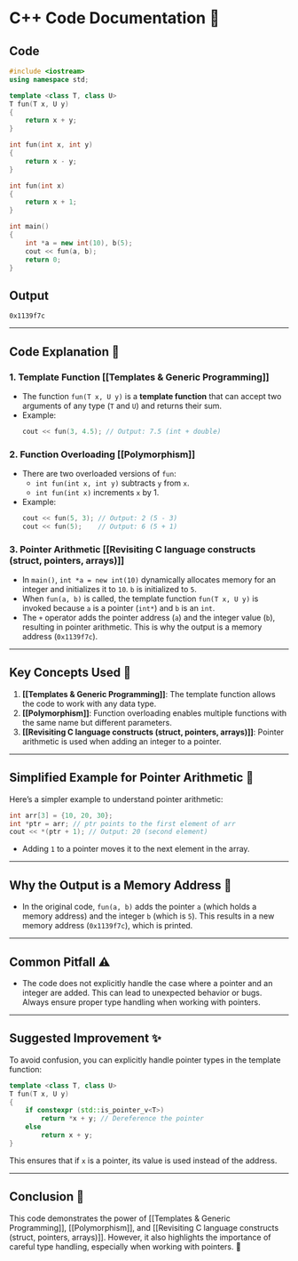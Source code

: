 # C++ Code Documentation 📄

## Code
```cpp
#include <iostream>
using namespace std;

template <class T, class U>
T fun(T x, U y)
{
    return x + y;
}

int fun(int x, int y)
{
    return x - y;
}

int fun(int x)
{
    return x + 1;
}

int main()
{
    int *a = new int(10), b(5);
    cout << fun(a, b);
    return 0;
}
```

## Output
```
0x1139f7c
```

---

## Code Explanation 🧠

### 1. **Template Function** [[Templates & Generic Programming]]
   - The function `fun(T x, U y)` is a **template function** that can accept two arguments of any type (`T` and `U`) and returns their sum.
   - Example:
     ```cpp
     cout << fun(3, 4.5); // Output: 7.5 (int + double)
     ```

### 2. **Function Overloading** [[Polymorphism]]
   - There are two overloaded versions of `fun`:
     - `int fun(int x, int y)` subtracts `y` from `x`.
     - `int fun(int x)` increments `x` by 1.
   - Example:
     ```cpp
     cout << fun(5, 3); // Output: 2 (5 - 3)
     cout << fun(5);    // Output: 6 (5 + 1)
     ```

### 3. **Pointer Arithmetic** [[Revisiting C language constructs (struct, pointers, arrays)]]
   - In `main()`, `int *a = new int(10)` dynamically allocates memory for an integer and initializes it to `10`. `b` is initialized to `5`.
   - When `fun(a, b)` is called, the template function `fun(T x, U y)` is invoked because `a` is a pointer (`int*`) and `b` is an `int`.
   - The `+` operator adds the pointer address (`a`) and the integer value (`b`), resulting in pointer arithmetic. This is why the output is a memory address (`0x1139f7c`).

---

## Key Concepts Used 🔑

1. **[[Templates & Generic Programming]]**: The template function allows the code to work with any data type.
2. **[[Polymorphism]]**: Function overloading enables multiple functions with the same name but different parameters.
3. **[[Revisiting C language constructs (struct, pointers, arrays)]]**: Pointer arithmetic is used when adding an integer to a pointer.

---

## Simplified Example for Pointer Arithmetic 🎯

Here’s a simpler example to understand pointer arithmetic:
```cpp
int arr[3] = {10, 20, 30};
int *ptr = arr; // ptr points to the first element of arr
cout << *(ptr + 1); // Output: 20 (second element)
```
- Adding `1` to a pointer moves it to the next element in the array.

---

## Why the Output is a Memory Address 🧐

- In the original code, `fun(a, b)` adds the pointer `a` (which holds a memory address) and the integer `b` (which is `5`). This results in a new memory address (`0x1139f7c`), which is printed.

---

## Common Pitfall ⚠️

- The code does not explicitly handle the case where a pointer and an integer are added. This can lead to unexpected behavior or bugs. Always ensure proper type handling when working with pointers.

---

## Suggested Improvement ✨

To avoid confusion, you can explicitly handle pointer types in the template function:
```cpp
template <class T, class U>
T fun(T x, U y)
{
    if constexpr (std::is_pointer_v<T>)
        return *x + y; // Dereference the pointer
    else
        return x + y;
}
```
This ensures that if `x` is a pointer, its value is used instead of the address.

---

## Conclusion 🎉

This code demonstrates the power of [[Templates & Generic Programming]], [[Polymorphism]], and [[Revisiting C language constructs (struct, pointers, arrays)]]. However, it also highlights the importance of careful type handling, especially when working with pointers. 🚀